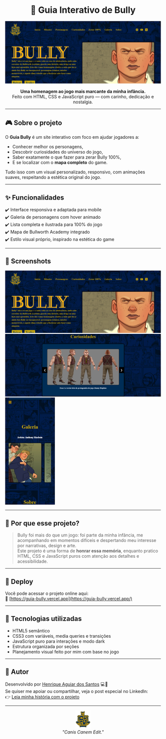 <h1 align="center">👊 Guia Interativo de Bully</h1>

<p align="center">
  <img src="./img/apresentacao/apresentacao1.png" alt="Preview 1" width="600"/>
</p>

<p align="center">
  <strong>Uma homenagem ao jogo mais marcante da minha infância.</strong><br>
  Feito com HTML, CSS e JavaScript puro — com carinho, dedicação e nostalgia.
</p>

---

## 🎮 Sobre o projeto

O **Guia Bully** é um site interativo com foco em ajudar jogadores a:
- Conhecer melhor os personagens,
- Descobrir curiosidades do universo do jogo,
- Saber exatamente o que fazer para zerar Bully 100%,
- E se localizar com o **mapa completo** do game.

Tudo isso com um visual personalizado, responsivo, com animações suaves, respeitando a estética original do jogo.

---

## ✨ Funcionalidades

✔️ Interface responsiva e adaptada para mobile   
✔️ Galeria de personagens com hover animado  
✔️ Lista completa e ilustrada para 100% do jogo  
✔️ Mapa de Bullworth Academy integrado  
✔️ Estilo visual próprio, inspirado na estética do game  

---

## 📸 Screenshots

<p float="left">
  <img src="./img/apresentacao/apresentacao1.png"/>
  <img src="./img/apresentacao/apresentacao2.png"/>
  <img src="./img/apresentacao/apresentacao3.png" width="32%"/>
</p>

---

## 🧠 Por que esse projeto?

> Bully foi mais do que um jogo: foi parte da minha infância, me acompanhando em momentos difíceis e despertando meu interesse por narrativas, design e arte.  
> Este projeto é uma forma de **honrar essa memória**, enquanto pratico HTML, CSS e JavaScript puros com atenção aos detalhes e acessibilidade.

---

## 🚀 Deploy

Você pode acessar o projeto online aqui:  
🔗 [https://guia-bully.vercel.app](https://guia-bully.vercel.app/)

---

## 🧩 Tecnologias utilizadas

- HTML5 semântico  
- CSS3 com variáveis, media queries e transições  
- JavaScript puro para interações e modo dark  
- Estrutura organizada por seções  
- Planejamento visual feito por mim com base no jogo

---

## 📌 Autor

Desenvolvido por [Henrique Aguiar dos Santos](https://www.linkedin.com/in/henrique-aguiar-269b89233) 💻🌹  
Se quiser me apoiar ou compartilhar, veja o post especial no LinkedIn:  
👉 [Leia minha história com o projeto](linkedin.com/in/henrique-aguiar-269b89233)

---

<p align="center">
  <img src="./img/favicon.png" width="50"/>  
  <br>
  <i>"Canis Canem Edit."</i>
</p>
